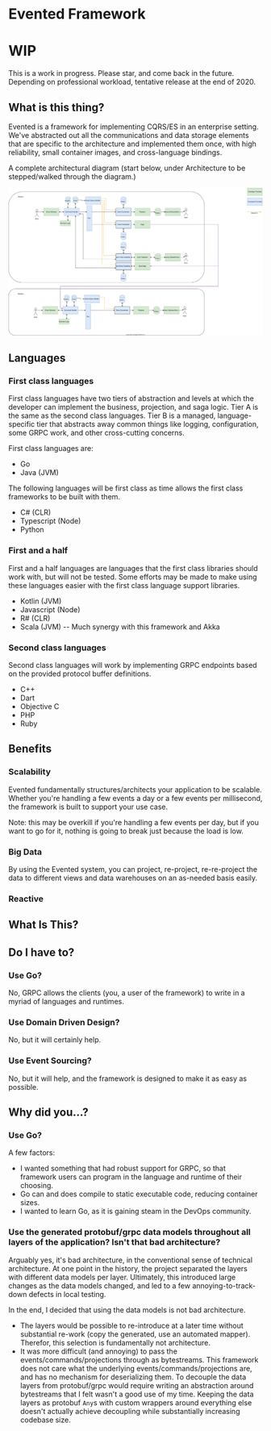 # Evented Framework
# WIP
This is a work in progress.  Please star, and come back in the future.  Depending on professional workload, tentative release at the end of 2020.

## What is this thing?

Evented is a framework for implementing CQRS/ES in an enterprise setting.  We've abstracted out all the communications and data storage elements that are specific to the architecture and implemented them once, with high reliability, small container images, and cross-language bindings.

A complete architectural diagram (start below, under Architecture to be stepped/walked through the diagram.)

![Full Architectural Diagram](https://github.com/benjaminabbitt/evented/blob/master/Evented.svg)

## Languages
### First class languages
First class languages have two tiers of abstraction and levels at which the developer can implement the business, projection, and saga logic.  Tier A is the same as the second class languages.  Tier B is a managed, language-specific tier that abstracts away common things like logging, configuration, some GRPC work, and other cross-cutting concerns.

First class languages are:

* Go
* Java (JVM)

The following languages will be first class as time allows the first class frameworks to be built with them.

* C# (CLR)
* Typescript (Node)
* Python

### First and a half
First and a half languages are languages that the first class libraries should work with, but will not be tested.  Some efforts may be made to make using these languages easier with the first class language support libraries.

* Kotlin (JVM)
* Javascript (Node)
* R# (CLR)
* Scala (JVM) -- Much synergy with this framework and Akka

### Second class languages
Second class languages will work by implementing GRPC endpoints based on the provided protocol buffer definitions.  
* C++
* Dart
* Objective C
* PHP
* Ruby

## Benefits
### Scalability
Evented fundamentally structures/architects your application to be scalable.  Whether you're handling a few events a day or a few events per millisecond, the framework is built to support your use case.

Note: this may be overkill if you're handling a few events per day, but if you want to go for it, nothing is going to break just because the load is low.

### 
### Big Data
By using the Evented system, you can project, re-project, re-re-project the data to different views and data warehouses on an as-needed basis easily.

### Reactive

### 

## What Is This?

## Do I have to?
### Use Go?
No, GRPC allows the clients (you, a user of the framework) to write in a myriad of languages and runtimes.

### Use Domain Driven Design?
No, but it will certainly help.

### Use Event Sourcing?
No, but it will help, and the framework is designed to make it as easy as possible.

## Why did you...?
### Use Go?
A few factors:
* I wanted something that had robust support for GRPC, so that framework users can program in the language and runtime of their choosing.
* Go can and does compile to static executable code, reducing container sizes.
* I wanted to learn Go, as it is gaining steam in the DevOps community.

### Use the generated protobuf/grpc data models throughout all layers of the application?  Isn't that bad architecture?
Arguably yes, it's bad architecture, in the conventional sense of technical architecture.  At one point in the history, the project separated the layers with different data models per layer.  Ultimately, this introduced large changes as the data models changed, and led to a few annoying-to-track-down defects in local testing.

In the end, I decided that using the data models is not bad architecture.
* The layers would be possible to re-introduce at a later time without substantial re-work (copy the generated, use an automated mapper).  Therefor, this selection is fundamentally not architecture.
* It was more difficult (and annoying) to pass the events/commands/projections through as bytestreams.  This framework does not care what the underlying events/commands/projections are, and has no mechanism for deserializing them.  To decouple the data layers from protobuf/grpc would require writing an abstraction around bytestreams that I felt wasn't a good use of my time.  Keeping the data layers as protobuf `Any`s with custom wrappers around everything else doesn't actually achieve decoupling while substantially increasing codebase size. 

